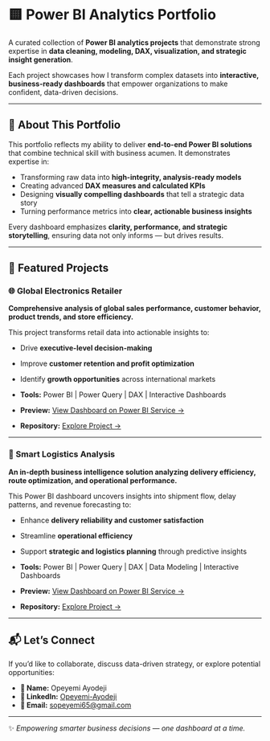# 🟨 Power BI Analytics Portfolio  

A curated collection of **Power BI analytics projects** that demonstrate strong expertise in **data cleaning, modeling, DAX, visualization, and strategic insight generation**.  

Each project showcases how I transform complex datasets into **interactive, business-ready dashboards** that empower organizations to make confident, data-driven decisions.  

---

## 💼 About This Portfolio  

This portfolio reflects my ability to deliver **end-to-end Power BI solutions** that combine technical skill with business acumen. It demonstrates expertise in:  
- Transforming raw data into **high-integrity, analysis-ready models**  
- Creating advanced **DAX measures and calculated KPIs**  
- Designing **visually compelling dashboards** that tell a strategic data story  
- Turning performance metrics into **clear, actionable business insights**  

Every dashboard emphasizes **clarity, performance, and strategic storytelling**, ensuring data not only informs — but drives results. 

---

## 🧩 Featured Projects  

### 🌐 Global Electronics Retailer  
**Comprehensive analysis of global sales performance, customer behavior, product trends, and store efficiency.**  

This project transforms retail data into actionable insights to:  
- Drive **executive-level decision-making**  
- Improve **customer retention and profit optimization**  
- Identify **growth opportunities** across international markets  

- **Tools:** Power BI | Power Query | DAX | Interactive Dashboards  
- **Preview:** [View Dashboard on Power BI Service →](https://app.powerbi.com/view?r=eyJrIjoiYTNjOWJmOWMtNWRkZC00NzQ0LTg1OWEtMzM5ZWRiOWQwYjRhIiwidCI6ImRkYjk1YzMwLWU3OWUtNDdiNy05YTVmLWE0MmNkZDljOTk5ZCJ9)  
- **Repository:** [Explore Project →](https://github.com/Opelobami/Global-Electronic-Retailer)  

---

### 🚚 Smart Logistics Analysis  
**An in-depth business intelligence solution analyzing delivery efficiency, route optimization, and operational performance.**  

This Power BI dashboard uncovers insights into shipment flow, delay patterns, and revenue forecasting to:  
- Enhance **delivery reliability and customer satisfaction**  
- Streamline **operational efficiency**  
- Support **strategic and logistics planning** through predictive insights  

- **Tools:** Power BI | Power Query | DAX | Data Modeling | Interactive Dashboards  
- **Preview:** [View Dashboard on Power BI Service →](https://app.powerbi.com/view?r=eyJrIjoiMzM0OWEyNDctYWJjYy00NWZjLTg0MmMtMTA2OWRhZmIxYjZjIiwidCI6ImRkYjk1YzMwLWU3OWUtNDdiNy05YTVmLWE0MmNkZDljOTk5ZCJ9)  
- **Repository:** [Explore Project →](https://github.com/Opelobami/Smart-Logistics-Analysis) 

---

## 📬 Let’s Connect  

If you’d like to collaborate, discuss data-driven strategy, or explore potential opportunities:  

- **👤 Name:** Opeyemi Ayodeji  
- **🔗 LinkedIn:** [Opeyemi-Ayodeji](https://www.linkedin.com/in/opeyemi-ayodeji-86a696b0/)  
- **📧 Email:** sopeyemi65@gmail.com  

---

✨ *Empowering smarter business decisions — one dashboard at a time.*  
